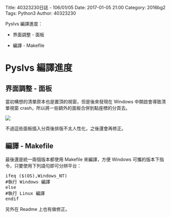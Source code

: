 Title: 40323230日誌 - 106/01/05
Date: 2017-01-05 21:00
Category: 2016bg2
Tags: Python3
Author: 40323230

Pyslvs 編譯進度：

* 界面調整 - 面板

* 編譯 - Makefile

<!-- PELICAN_END_SUMMARY -->

Pyslvs 編譯進度
===

界面調整 - 面板
---

當初構想的清單原本也是置頂的視窗，但是後來發現在 Windows 中開啟會導致清單視窗 crash，所以將一些額外的面板合併到點座標的分頁去。

![](https://raw.githubusercontent.com/coursemdetw/project_site_files/gh-pages/files/2016spring/g2/Python_solvespace/0105_01.jpg)

不過這些面板插入分頁後排版不太人性化，之後還會再修正。

編譯 - Makefile
---

最後還是統一兩個版本都使用 Makefile 來編譯，方便 Windows 可攜的版本下指令，只要使用下列語句即可分辨平台：

<pre>
ifeq ($(OS),Windows_NT)
#執行 Windows 編譯
else
#執行 Linux 編譯
endif
</pre>

另外在 Readme 上也有做修正。